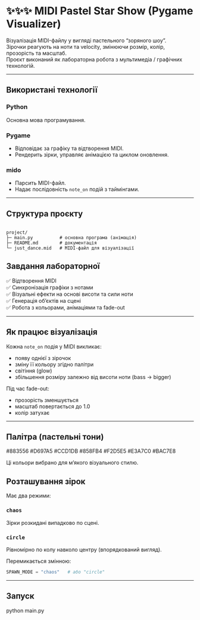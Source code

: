 # ✨✨✨ MIDI Pastel Star Show (Pygame Visualizer)

Візуалізація MIDI-файлу у вигляді пастельного “зоряного шоу”.  
Зірочки реагують на ноти та velocity, змінюючи розмір, колір, прозорість та масштаб.  
Проєкт виконаний як лабораторна робота з мультимедіа / графічних технологій.

---

##  Використані технології

### **Python**
Основна мова програмування.

### **Pygame**
- Відповідає за графіку та відтворення MIDI.
- Рендерить зірки, управляє анімацією та циклом оновлення.

### **mido**
- Парсить MIDI-файл.
- Надає послідовність `note_on` подій з таймінгами.

---

##  Структура проєкту

```

project/
├─ main.py          # основна програма (анімація)
├─ README.md        # документація
└─ just_dance.mid   # MIDI-файл для візуалізації

```

##  Завдання лабораторної

✅ Відтворення MIDI  
✅ Синхронізація графіки з нотами  
✅ Візуальні ефекти на основі висоти та сили ноти  
✅ Генерація об’єктів на сцені  
✅ Робота з кольорами, анімаціями та fade-out

---

##  Як працює візуалізація

Кожна `note_on` подія у MIDI викликає:
- появу однієї з зірочок
- зміну її кольору згідно палітри
- світіння (glow)
- збільшення розміру залежно від висоти ноти (bass → bigger)

Під час fade-out:
- прозорість зменшується
- масштаб повертається до 1.0
- колір затухає

---

## Палітра (пастельні тони)

#883556
#D697A5
#CCD1DB
#858FB4
#F2D5E5
#E3A7C0
#BAC7E8

Ці кольори вибрано для м’якого візуального стилю.

##  Розташування зірок

Має два режими:

### `chaos`
Зірки розкидані випадково по сцені.

### `circle`
Рівномірно по колу навколо центру (впорядкований вигляд).

Перемикається змінною:
```python
SPAWN_MODE = "chaos"   # або "circle"
```
---
## Запуск
python main.py
